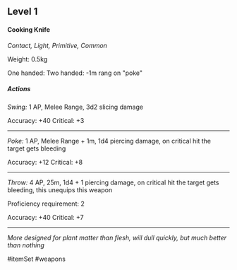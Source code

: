 ## Level 1
#### Cooking Knife
*Contact, Light, Primitive, Common*

Weight: 0.5kg

One handed:
Two handed: -1m rang on "poke"
##### Actions

*Swing:* 1 AP, Melee Range, 3d2 slicing damage

Accuracy: +40
Critical: +3

---

*Poke:* 1 AP, Melee Range + 1m, 1d4 piercing damage, on critical hit the target gets bleeding

Accuracy: +12
Critical: +8

---

*Throw:* 4 AP, 25m, 1d4 + 1 piercing damage, on critical hit the target gets bleeding, this unequips this weapon

Proficiency requirement: 2

Accuracy: +40
Critical: +7

---
*More designed for plant matter than flesh, will dull quickly, but much better than nothing*

#itemSet #weapons